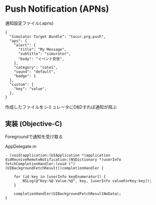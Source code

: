Push Notification (APNs)
=====

通知設定ファイル(.apns)  

```
{
  "Simulator Target Bundle": "tucur.prg.push",
  "aps": {
    "alert": {
      "title": "My Message",
      "subtitle": "simurator",
      "body": "イベント受信",
    },
    "category": "cate1",
    "sound": "default",
    "badge": 1
  },
  "custom": {
    "key": "value",
  },
}
```

作成したファイルをシミュレータにD&Dすれば通知が飛ぶ  

## 実装 (Objective-C)  

Foregroundで通知を受け取る  

AppDelegate.m  
```
- (void)application:(UIApplication *)application didReceiveRemoteNotification:(NSDictionary *)userInfo fetchCompletionHandler:(void (^)(UIBackgroundFetchResult))completionHandler {

    for (id key in [userInfo keyEnumerator]) {
        NSLog(@"Key:%@ Value:%@", key, [userInfo valueForKey:key]);
    }

    completionHandler(UIBackgroundFetchResultNoData);
}
```
